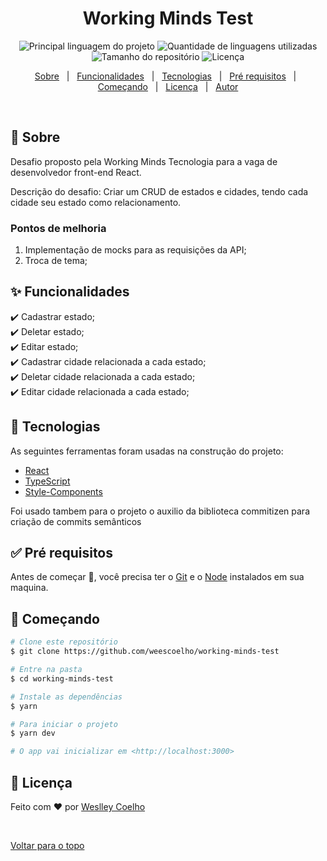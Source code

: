 <h1 align="center">Working Minds Test</h1>

<p align="center">
  <img alt="Principal linguagem do projeto" src="https://img.shields.io/github/languages/top/weescoelho/working-minds-test?color=56BEB8">

  <img alt="Quantidade de linguagens utilizadas" src="https://img.shields.io/github/languages/count/weescoelho/working-minds-test?color=56BEB8">

  <img alt="Tamanho do repositório" src="https://img.shields.io/github/repo-size/weescoelho/working-minds-test?color=56BEB8">

  <img alt="Licença" src="https://img.shields.io/github/license/weescoelho/working-minds-test?color=56BEB8">

</p>

<p align="center">
  <a href="#dart-sobre">Sobre</a> &#xa0; | &#xa0; 
  <a href="#sparkles-funcionalidades">Funcionalidades</a> &#xa0; | &#xa0;
  <a href="#rocket-tecnologias">Tecnologias</a> &#xa0; | &#xa0;
  <a href="#white_check_mark-pré-requesitos">Pré requisitos</a> &#xa0; | &#xa0;
  <a href="#checkered_flag-começando">Começando</a> &#xa0; | &#xa0;
  <a href="#memo-licença">Licença</a> &#xa0; | &#xa0;
  <a href="https://github.com/weescoelho" target="_blank">Autor</a>
</p>

<br>

## :dart: Sobre ##

Desafio proposto pela Working Minds Tecnologia para a vaga de desenvolvedor front-end React.

Descrição do desafio:
Criar um CRUD de estados e cidades, tendo cada cidade seu estado como relacionamento.

### Pontos de melhoria
1. Implementação de mocks para as requisições da API;
2. Troca de tema;

## :sparkles: Funcionalidades ##

:heavy_check_mark: Cadastrar estado;\
:heavy_check_mark: Deletar estado;\
:heavy_check_mark: Editar estado;\
:heavy_check_mark: Cadastrar cidade relacionada a cada estado;\
:heavy_check_mark: Deletar cidade relacionada a cada estado;\
:heavy_check_mark: Editar cidade relacionada a cada estado;

## :rocket: Tecnologias ##

As seguintes ferramentas foram usadas na construção do projeto:

- [React](https://pt-br.reactjs.org/)
- [TypeScript](https://www.typescriptlang.org/)
- [Style-Components](https://styled-components.com/)

Foi usado tambem para o projeto o auxilio da biblioteca commitizen para criação de commits semânticos

## :white_check_mark: Pré requisitos ##

Antes de começar :checkered_flag:, você precisa ter o [Git](https://git-scm.com) e o [Node](https://nodejs.org/en/) instalados em sua maquina.

## :checkered_flag: Começando ##

```bash
# Clone este repositório
$ git clone https://github.com/weescoelho/working-minds-test

# Entre na pasta
$ cd working-minds-test

# Instale as dependências
$ yarn

# Para iniciar o projeto
$ yarn dev

# O app vai inicializar em <http://localhost:3000>
```

## :memo: Licença ##

Feito com :heart: por <a href="https://github.com/weescoelho" target="_blank">Weslley Coelho</a>

&#xa0;

<a href="#top">Voltar para o topo</a>

